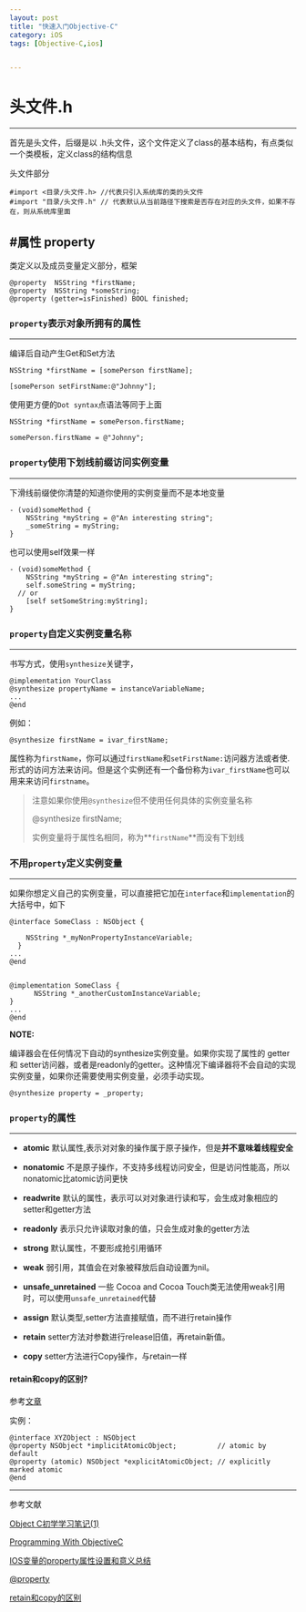 ```yaml
---
layout: post
title: "快速入门Objective-C"
category: iOS
tags: [Objective-C,ios]


---
```


# 头文件.h
---

首先是头文件，后缀是以 .h头文件，这个文件定义了class的基本结构，有点类似一个类模板，定义class的结构信息

头文件部分

	#import <目录/头文件.h> //代表只引入系统库的类的头文件
	#import "目录/头文件.h" // 代表默认从当前路径下搜索是否存在对应的头文件，如果不存在，则从系统库里面



#属性 property
---
	
类定义以及成员变量定义部分，框架

		@property  NSString *firstName;	@property  NSString *someString;
	@property (getter=isFinished) BOOL finished;


### `property`表示对象所拥有的属性
---

编译后自动产生Get和Set方法

	NSString *firstName = [somePerson firstName];
		[somePerson setFirstName:@"Johnny"];
	
使用更方便的`Dot syntax`点语法等同于上面

	NSString *firstName = somePerson.firstName;
		somePerson.firstName = @"Johnny";
### `property`使用下划线前缀访问实例变量---
下滑线前缀使你清楚的知道你使用的实例变量而不是本地变量	- (void)someMethod {	    NSString *myString = @"An interesting string";	    _someString = myString;	}

也可以使用self效果一样

	- (void)someMethod {	    NSString *myString = @"An interesting string";	    self.someString = myString;	  // or	    [self setSomeString:myString];	}
### `property`自定义实例变量名称
---
书写方式，使用`synthesize`关键字，

	@implementation YourClass	@synthesize propertyName = instanceVariableName;	...	@end
例如：
	@synthesize firstName = ivar_firstName;
属性称为`firstName`，你可以通过`firstName`和`setFirstName:`访问器方法或者使.形式的访问方法来访问。但是这个实例还有一个备份称为`ivar_firstName`也可以用来来访问`firstname`。
> 注意如果你使用`@synthesize`但不使用任何具体的实例变量名称
>	
>	@synthesize firstName;>> 实例变量将于属性名相同，称为**`firstName`**而没有下划线
### 不用`property`定义实例变量
---
如果你想定义自己的实例变量，可以直接把它加在`interface`和`implementation`的大括号中，如下
	@interface SomeClass : NSObject {
		NSString *_myNonPropertyInstanceVariable;	  }	... 	@end
		@implementation SomeClass {	      NSString *_anotherCustomInstanceVariable;	}	... 	@end
**NOTE:**
编译器会在任何情况下自动的synthesize实例变量。如果你实现了属性的 getter 和 setter访问器，或者是readonly的getter。这种情况下编译器将不会自动的实现实例变量，如果你还需要使用实例变量，必须手动实现。	@synthesize property = _property;
		
### `property`的属性
---
* **atomic**	默认属性,表示对对象的操作属于原子操作，但是**并不意味着线程安全**

* **nonatomic** 不是原子操作，不支持多线程访问安全，但是访问性能高，所以nonatomic比atomic访问更快

* **readwrite** 默认的属性，表示可以对对象进行读和写，会生成对象相应的setter和getter方法
* **readonly** 表示只允许读取对象的值，只会生成对象的getter方法
* **strong** 默认属性，不要形成抢引用循环
* **weak** 弱引用，其值会在对象被释放后自动设置为nil。

* **unsafe_unretained** 一些 Cocoa and Cocoa Touch类无法使用weak引用时，可以使用`unsafe_unretained`代替
* **assign** 默认类型,setter方法直接赋值，而不进行retain操作
* **retain** setter方法对参数进行release旧值，再retain新值。
* **copy** setter方法进行Copy操作，与retain一样
#### retain和copy的区别?
参考[文章][retain和copy的区别]
实例：
	@interface XYZObject : NSObject	@property NSObject *implicitAtomicObject;          // atomic by default	@property (atomic) NSObject *explicitAtomicObject; // explicitly marked atomic	@end
	
---
参考文献

[Object C初学学习笔记(1)](http://www.cnblogs.com/aigongsi/archive/2012/04/07/2436070.html)

[Programming With ObjectiveC](https://developer.apple.com/library/ios/documentation/Cocoa/Conceptual/ProgrammingWithObjectiveC/ProgrammingWithObjectiveC.pdf)

[IOS变量的property属性设置和意义总结](http://blog.csdn.net/pingchangtan367/article/details/14000315)

[@property](http://baike.baidu.com/view/5028218.htm)

[retain和copy的区别][retain和copy的区别]

[retain和copy的区别]:http://c.gzl.name/archives/339 "retain和copy的区别"